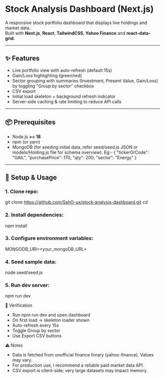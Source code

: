 # Stock Analysis Dashboard (Next.js)

A responsive stock portfolio dashboard that displays live holdings and market data.  
Built with **Next.js**, **React**, **TailwindCSS**, **Yahoo Finance** and **react-data-grid**.

---

## ✨ Features

- Live portfolio view with auto-refresh (default 15s)
- Gain/Loss highlighting (green/red)
- Sector grouping with summaries (Investment, Present Value, Gain/Loss) by toggling "Group by sector" checkbox
- CSV export
- Initial load skeleton + background refresh indicator
- Server-side caching & rate limiting to reduce API calls

---

## 📦 Prerequisites

- Node.js **>= 18**
- npm (or yarn)
- MongoDB (for seeding initial data, refer seed/seed.js JSON or models/Holding.js file for schema overview). Eg:-
  {
    "tickerOrCode": "GAIL",
    "purchasePrice": 170,
    "qty": 200,
    "sector": "Energy"
  }

---

## 🚀 Setup & Usage

### 1. Clone repo:
git clone <https://github.com/SahO-ux/stock-analysis-dashboard.git>
cd <repo-folder>

### 2. Install dependencies:
npm install

### 3. Configure environment variables:
MONGODB_URI=<your_mongoDB_URL>

### 4. Seed sample data:
node seed/seed.js

### 5. Run dev server:
npm run dev

🧪 Verification
- Run npm run dev and open dashboard
- On first load → skeleton loader shown
- Auto-refresh every 15s
- Toggle Group by sector
- Use Export CSV buttons

⚠️ Notes
- Data is fetched from unofficial finance linrary (yahoo-finance). Values may vary.
- For production use, I recommend a reliable paid market data API.
- CSV export is client-side; very large datasets may impact memory.

